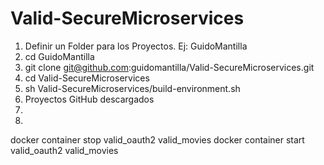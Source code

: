 # Valid-SecureMicroservices

1. Definir un Folder para los Proyectos. Ej: GuidoMantilla
2. cd GuidoMantilla
3. git clone git@github.com:guidomantilla/Valid-SecureMicroservices.git
4. cd Valid-SecureMicroservices
5. sh Valid-SecureMicroservices/build-environment.sh 
6. Proyectos GitHub descargados
7. 
8. 


docker container stop valid_oauth2 valid_movies
docker container start valid_oauth2 valid_movies